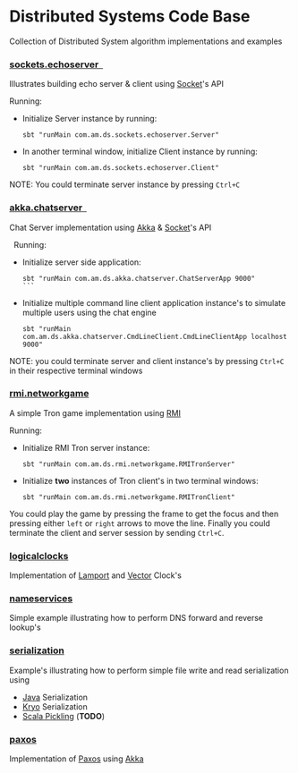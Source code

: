 # Distributed Systems Code Base

Collection of Distributed System algorithm implementations and examples

### [sockets.echoserver  ](src/main/scala/com/am/ds/sockets/echoserver)

Illustrates building echo server & client using
[Socket](http://docs.oracle.com/javase/7/docs/api/java/net/Socket.html)'s API

Running:

* Initialize Server instance by running:  

    ```
    sbt "runMain com.am.ds.sockets.echoserver.Server"       
    ```

* In another terminal window, initialize Client instance by running:  
 
    ```
    sbt "runMain com.am.ds.sockets.echoserver.Client" 
    ```

NOTE: You could terminate server instance by pressing `Ctrl+C`

### [akka.chatserver  ](src/main/scala/com/am/ds/akka/chatserver)

Chat Server implementation using [Akka](http://akka.io) &
[Socket](http://docs.oracle.com/javase/7/docs/api/java/net/Socket.html)'s API

  Running:  

* Initialize server side application:  

    ``` 
    sbt "runMain com.am.ds.akka.chatserver.ChatServerApp 9000" 
    ```  

* Initialize multiple command line client application instance's to simulate multiple users using
the chat engine  

    ``` 
    sbt "runMain com.am.ds.akka.chatserver.CmdLineClient.CmdLineClientApp localhost 9000" 
    ```

NOTE: you could terminate server and client instance's by pressing `Ctrl+C` in their respective
terminal windows

### [rmi.networkgame](src/main/scala/com/am/ds/rmi/networkgame)

A simple Tron game implementation using
[RMI](http://docs.oracle.com/javase/7/docs/api/java/rmi/package-summary.html)

Running:

* Initialize RMI Tron server instance:

    ```
    sbt "runMain com.am.ds.rmi.networkgame.RMITronServer"
    ```

* Initialize **two** instances of Tron client's in two terminal windows:

    ```
    sbt "runMain com.am.ds.rmi.networkgame.RMITronClient"
    ```

You could play the game by pressing the frame to get the focus and then pressing either `left` or
`right` arrows to move the line. Finally you could terminate the client and server session by
sending `Ctrl+C`.

### [logicalclocks](src/main/scala/com/am/ds/logicalclocks)

Implementation of [Lamport](http://en.wikipedia.org/wiki/Lamport_timestamps) and
[Vector](http://en.wikipedia.org/wiki/Vector_clock) Clock's

### [nameservices](src/main/scala/com/am/ds/nameservices)

Simple example illustrating how to perform DNS forward and reverse lookup's

### [serialization](src/main/scala/com/am/ds/serialization)

Example's illustrating how to perform simple file write and read serialization using

* [Java](http://docs.oracle.com/javase/tutorial/jndi/objects/serial.html) Serialization
* [Kryo](https://github.com/EsotericSoftware/kryo) Serialization
* [Scala Pickling](https://github.com/scala/pickling) (**TODO**)

### [paxos](src/main/scala/com/am/ds/paxos)

Implementation of [Paxos](http://en.wikipedia.org/wiki/Paxos_(computer_science)) using
[Akka](http://akka.io)